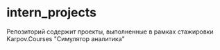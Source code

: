 # intern_projects
Репозиторий содержит проекты, выполненные в рамках стажировки Karpov.Courses "Симулятор аналитика"
